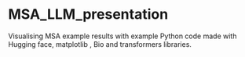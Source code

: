 # MSA_LLM_presentation
Visualising MSA example results with example Python code made with Hugging face, matplotlib , Bio and transformers libraries.
